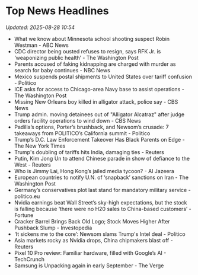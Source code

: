 # Top News Headlines

_Updated: 2025-08-28 10:54_

- What we know about Minnesota school shooting suspect Robin Westman - ABC News
- CDC director being ousted refuses to resign, says RFK Jr. is ‘weaponizing public health’ - The Washington Post
- Parents accused of faking kidnapping are charged with murder as search for baby continues - NBC News
- Mexico suspends postal shipments to United States over tariff confusion - Politico
- ICE asks for access to Chicago-area Navy base to assist operations - The Washington Post
- Missing New Orleans boy killed in alligator attack, police say - CBS News
- Trump admin. moving detainees out of "Alligator Alcatraz" after judge orders facility operations to wind down - CBS News
- Padilla’s options, Porter’s brushback, and Newsom’s crusade: 7 takeaways from POLITICO’s California summit - Politico
- Trump’s D.C. Law Enforcement Takeover Has Black Parents on Edge - The New York Times
- Trump's doubling of tariffs hits India, damaging ties - Reuters
- Putin, Kim Jong Un to attend Chinese parade in show of defiance to the West - Reuters
- Who is Jimmy Lai, Hong Kong’s jailed media tycoon? - Al Jazeera
- European countries to notify U.N. of ‘snapback’ sanctions on Iran - The Washington Post
- Germany’s conservatives plot last stand for mandatory military service - politico.eu
- Nvidia earnings beat Wall Street’s sky-high expectations, but the stock is falling because ‘there were no H20 sales to China-based customers’ - Fortune
- Cracker Barrel Brings Back Old Logo; Stock Moves Higher After Pushback Slump - Investopedia
- ‘It sickens me to the core’: Newsom slams Trump's Intel deal - Politico
- Asia markets rocky as Nvidia drops, China chipmakers blast off - Reuters
- Pixel 10 Pro review: Familiar hardware, filled with Google’s AI - TechCrunch
- Samsung is Unpacking again in early September - The Verge